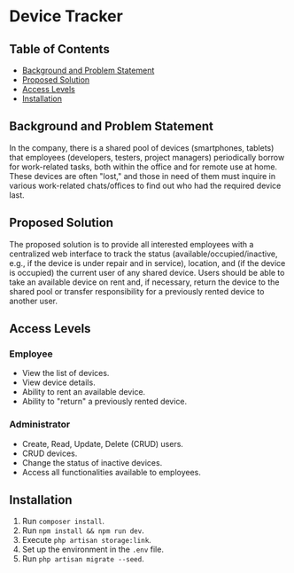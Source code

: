 # Device Tracker

## Table of Contents

- [Background and Problem Statement](#background-and-problem-statement)
- [Proposed Solution](#proposed-solution)
- [Access Levels](#access-levels)
- [Installation](#installation)

## Background and Problem Statement

In the company, there is a shared pool of devices (smartphones, tablets) that employees (developers, testers, project managers) periodically borrow for work-related tasks, both within the office and for remote use at home. These devices are often "lost," and those in need of them must inquire in various work-related chats/offices to find out who had the required device last.

## Proposed Solution

The proposed solution is to provide all interested employees with a centralized web interface to track the status (available/occupied/inactive, e.g., if the device is under repair and in service), location, and (if the device is occupied) the current user of any shared device. Users should be able to take an available device on rent and, if necessary, return the device to the shared pool or transfer responsibility for a previously rented device to another user.

## Access Levels

### Employee

- View the list of devices.
- View device details.
- Ability to rent an available device.
- Ability to "return" a previously rented device.

### Administrator

- Create, Read, Update, Delete (CRUD) users.
- CRUD devices.
- Change the status of inactive devices.
- Access all functionalities available to employees.

## Installation

1. Run `composer install`.
2. Run `npm install && npm run dev`.
3. Execute `php artisan storage:link`.
4. Set up the environment in the `.env` file.
5. Run `php artisan migrate --seed`.
